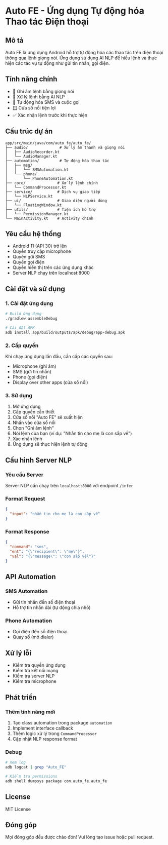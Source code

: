 # Auto FE - Ứng dụng Tự động hóa Thao tác Điện thoại

## Mô tả
Auto FE là ứng dụng Android hỗ trợ tự động hóa các thao tác trên điện thoại thông qua lệnh giọng nói. Ứng dụng sử dụng AI NLP để hiểu lệnh và thực hiện các tác vụ tự động như gửi tin nhắn, gọi điện.

## Tính năng chính
- 🎤 Ghi âm lệnh bằng giọng nói
- 🤖 Xử lý lệnh bằng AI NLP
- 📱 Tự động hóa SMS và cuộc gọi
- 🪟 Cửa sổ nổi tiện lợi
- ✅ Xác nhận lệnh trước khi thực hiện

## Cấu trúc dự án
```
app/src/main/java/com/auto_fe/auto_fe/
├── audio/              # Xử lý âm thanh và giọng nói
│   ├── AudioRecorder.kt
│   └── AudioManager.kt
├── automation/         # Tự động hóa thao tác
│   ├── msg/
│   │   └── SMSAutomation.kt
│   └── phone/
│       └── PhoneAutomation.kt
├── core/              # Xử lý lệnh chính
│   └── CommandProcessor.kt
├── service/           # Dịch vụ giao tiếp
│   └── NLPService.kt
├── ui/                # Giao diện người dùng
│   └── FloatingWindow.kt
├── utils/             # Tiện ích hỗ trợ
│   └── PermissionManager.kt
└── MainActivity.kt    # Activity chính
```

## Yêu cầu hệ thống
- Android 11 (API 30) trở lên
- Quyền truy cập microphone
- Quyền gửi SMS
- Quyền gọi điện
- Quyền hiển thị trên các ứng dụng khác
- Server NLP chạy trên localhost:8000

## Cài đặt và sử dụng

### 1. Cài đặt ứng dụng
```bash
# Build ứng dụng
./gradlew assembleDebug

# Cài đặt APK
adb install app/build/outputs/apk/debug/app-debug.apk
```

### 2. Cấp quyền
Khi chạy ứng dụng lần đầu, cần cấp các quyền sau:
- Microphone (ghi âm)
- SMS (gửi tin nhắn)
- Phone (gọi điện)
- Display over other apps (cửa sổ nổi)

### 3. Sử dụng
1. Mở ứng dụng
2. Cấp quyền cần thiết
3. Cửa sổ nổi "Auto FE" sẽ xuất hiện
4. Nhấn vào cửa sổ nổi
5. Chọn "Ghi âm lệnh"
6. Nói lệnh của bạn (ví dụ: "Nhắn tin cho mẹ là con sắp về")
7. Xác nhận lệnh
8. Ứng dụng sẽ thực hiện lệnh tự động

## Cấu hình Server NLP

### Yêu cầu Server
Server NLP cần chạy trên `localhost:8000` với endpoint `/infer`

### Format Request
```json
{
  "input": "nhắn tin cho mẹ là con sắp về"
}
```

### Format Response
```json
{
  "command": "sms",
  "ent": "{\"recipient\": \"mẹ\"}",
  "val": "{\"message\": \"con sắp về\"}"
}
```

## API Automation

### SMS Automation
- Gửi tin nhắn đến số điện thoại
- Hỗ trợ tin nhắn dài (tự động chia nhỏ)

### Phone Automation
- Gọi điện đến số điện thoại
- Quay số (mở dialer)

## Xử lý lỗi
- Kiểm tra quyền ứng dụng
- Kiểm tra kết nối mạng
- Kiểm tra server NLP
- Kiểm tra microphone

## Phát triển

### Thêm tính năng mới
1. Tạo class automation trong package `automation`
2. Implement interface callback
3. Thêm logic xử lý trong `CommandProcessor`
4. Cập nhật NLP response format

### Debug
```bash
# Xem log
adb logcat | grep "Auto_FE"

# Kiểm tra permissions
adb shell dumpsys package com.auto_fe.auto_fe
```

## License
MIT License

## Đóng góp
Mọi đóng góp đều được chào đón! Vui lòng tạo issue hoặc pull request.
